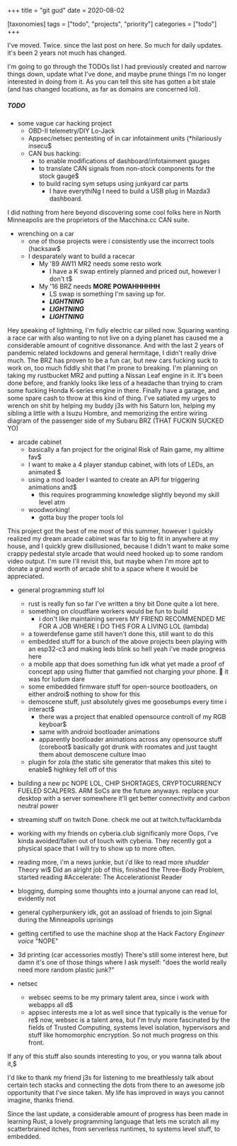 
+++
title = "git gud"
date = 2020-08-02

[taxonomies]
tags = ["todo", "projects", "priority"]
categories = ["todo"]
+++

I've moved. Twice. since the last post on here. So much for daily updates. it's been 2 years not much has changed.
<!-- more -->

I'm going to go through the TODOs list I had previously created and narrow things down, update what I've done, and maybe prune things I'm no longer interested in doing from it. As you can tell this site has gotten a bit stale (and has changed locations, as far as domains are concerned lol).

##### TODO

- some vague car hacking project
    - OBD-II telemetry/DIY Lo-Jack
    - Appsec/netsec pentesting of in car infotainment units (*hilariously insecu$
    - CAN bus hacking:
        - to enable modifications of dashboard/infotainment gauges
        - to translate CAN signals from non-stock components for the stock gauge$
        - to build racing sym setups using junkyard car parts
            - I have everythiNg I need to build a USB plug in Mazda3 dashboard.

I did nothing from here beyond discovering some cool folks here in North Minneapolis are the proprietors of the Macchina.cc CAN suite.

- wrenching on a car
    - one of those projects were i consistently use the incorrect tools (hacksaw$
    - I desparately want to build a racecar
        - My '89 AW11 MR2 needs some resto work
            - I have a K swap entirely planned and priced out, however I don't t$
        - My '16 BRZ needs **MORE POWAHHHHHH**
            - LS swap is something I'm saving up for.
            - ***LIGHTNING***
            - ***LIGHTNING***
            - ***LIGHTNING***

Hey speaking of lightning, I'm fully electric car pilled now.
Squaring wanting a race car with also wanting to not live on a dying planet has caused me a considerable amount of cognitive dissonance. And with the last 2 years of pandemic related lockdowns and general hermitage, I didn't really drive much.
The BRZ has proven to be a fun car, but new cars fucking suck to work on, too much fiddly shit that I'm prone to breaking.
I'm planning on taking my rustbucket MR2 and putting a Nissan Leaf engine in it. It's been done before, and frankly looks like less of a headache than trying to cram some fucking Honda K-series engine in there. Finally have a garage, and some spare cash to throw at this kind of thing.
I've satiated my urges to wrench on shit by helping my buddy j3s with his Saturn Ion, helping my sibling a little with a Isuzu Hombre, and memorizing the entire wiring diagram of the passenger side of my Subaru BRZ (THAT FUCKIN SUCKED YO) 

- arcade cabinet
    - basically a fan project for the original Risk of Rain game, my alltime fav$
    - I want to make a 4 player standup cabinet, with lots of LEDs, an animated $
    - using a mod loader I wanted to create an API for triggering animations and$
        - this requires programming knowledge slightly beyond my skill level atm
    - woodworking!
        - gotta buy the proper tools lol

This project got the best of me most of this summer, however I quickly realized my dream arcade cabinet was far to big to fit in anywhere at my house, and I quickly grew disillusioned, because I didn't want to make some crappy pedestal style arcade that would need hooked up to some random video output.
I'm sure I'll revisit this, but maybe when I'm more apt to donate a grand worth of arcade shit to a space where it would be appreciated.

- general programming stuff lol
    - rust is really fun so far I've written a tiny bit
Done quite a lot here.
    - something on cloudflare workers would be fun to build
        - i don't like maintaining servers
MY FRIEND RECOMMENDED ME FOR A JOB WHERE I DO THIS FOR A LIVING LOL (lambda)
    - a towerdefense game
still haven't done this, still want to do this
    - embedded stuff for a bunch of the above projects
been playing with an esp32-c3 and making leds blink so hell yeah i've made progress here
    - a mobile app that does something fun idk what yet
made a proof of concept app using flutter that gamified not charging your phone. :shrug: it was for ludum dare
    - some embedded firmware stuff for open-source bootloaders, on either androi$
nothing to show for this
    - demoscene stuff, just absolutely gives me goosebumps every time i interact$
        - there was a project that enabled opensource controll of my RGB keyboar$
        - same with android bootloader animations
        - apparently bootloader animations across any opensource stuff (coreboot$
basically got drunk with roomates and just taught them about demoscene culture lmao       
    - plugin for zola (the static site generator that makes this site) to enable$
	highkey fell off of this
- building a new pc
NOPE LOL, CHIP SHORTAGES, CRYPTOCURRENCY FUELED SCALPERS. ARM SoCs are the future anyways. replace your desktop with a server somewhere it'll get better connectivity and carbon neutral power
- streaming stuff on twitch
Done. check me out at twitch.tv/facklambda

- working with my friends on cyberia.club significanly more
Oops, I've kinda avoided/fallen out of touch with cyberia. They recently got a physical space that I will try to show up to more often.

- reading more, i'm a news junkie, but i'd like to read more *shudder* Theory wi$
Did an alright job of this, finished the Three-Body Problem, started reading #Accelerate: The Accelerationist Reader

- blogging, dumping some thoughts into a journal anyone can read
lol, evidently not

- general cypherpunkery
idk, got an assload of friends to join Signal during the Minneapolis uprisings

- getting certified to use the machine shop at the Hack Factory
*Engineer voice* "NOPE"

- 3d printing (car accessories mostly)
There's still some interest here, but damn it's one of those things where I ask myself: "does the world really need more random plastic junk?"

- netsec
    - websec seems to be my primary talent area, since i work with webapps all d$
    - appsec interests me a lot as well since that typically is the venue for re$
now, websec is a talent area, but I'm truly more fascinated by the fields of Trusted Computing, systems level isolation, hypervisors and stuff like homomorphic encryption. So not much progress on this front.

If any of this stuff also sounds interesting to you, or you wanna talk about it,$


I'd like to thank my friend j3s for listening to me breathlessly talk about certain tech stacks and connecting the dots from there to an awesome job opportunity that I've since taken. My life has improved in ways you cannot imagine, thanks friend.

Since the last update, a considerable amount of progress has been made in learning Rust, a lovely programming language that lets me scratch all my scatterbrained itches, from serverless runtimes, to systems level stuff, to embedded.


